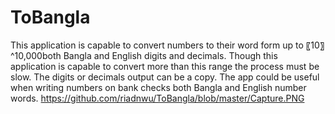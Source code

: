# ToBangla
This application is capable to convert numbers to their word form up to 〖10〗^10,000both Bangla and English digits and decimals. Though this application is capable to convert more than this range the process must be slow. The digits or decimals output can be a copy. The app could be useful when writing numbers on bank checks both Bangla and English number words.
https://github.com/riadnwu/ToBangla/blob/master/Capture.PNG

